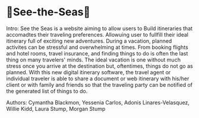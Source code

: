 # 🌊See-the-Seas🌊

Intro: 
See the Seas is a website aiming to allow users to Build itineraries that accomadtes their traveling preferences. Allowuing user to fullfill their ideal itinerary full of exciting new adventures. During a vacation, planned activites can be stressful and overwhelming at times. From booking flights and hotel rooms, travel insurance, and finding things to do is often the last thing on many travelers' minds. The ideal vacation is one without much stress once you arrive at the destination but, oftentimes, things do not go as planned. With this new digital itinerary software, the travel agent or individual traveler is able to share a document or web itinerary with his/her client or with family and friends so that the traveling party can be notified of the generated list of things to do. 

Authors: Cymantha Blackmon, Yessenia Carlos, Adonis Linares-Velasquez, Willie Kidd, Laura Stump, Morgan Stump